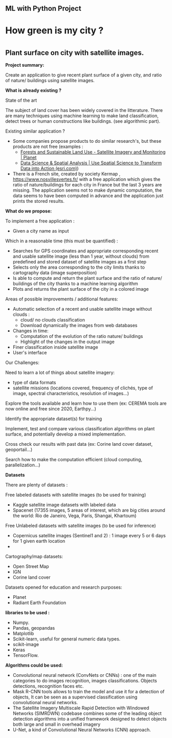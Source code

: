 #
## ML with Python Project

# How green is my city ?

#
## Plant surface on city with satellite images.

**Project summary:**

Create an application to give recent plant surface of a given city, and ratio of nature/ buildings using satellite images.

**What is already existing ?**

State of the art

The subject of land cover has been widely covered in the litterature. There are many techniques using machine learning to make land classification, detect trees or human constructions like buildings. (see algorithmic part).

Existing similar application ?

- Some companies propose products to do similar research&#39;s, but these products are not free (examples :
  - [Forests and Sustainable Land Use - Satellite Imagery and Monitoring | Planet](https://www.planet.com/markets/forestry/)
  - [Data Science &amp; Spatial Analysis | Use Spatial Science to Transform Data into Action (esri.com)](https://www.esri.com/en-us/arcgis/products/spatial-analytics-data-science/overview))
- There is a French site, created by society Kermap , https://www.nosvillesvertes.fr/ with a free application which gives the ratio of nature/buildings for each city in France but the last 3 years are missing. The application seems not to make dynamic computation, the data seems to have been computed in advance and the application just prints the stored results.

**What do we propose:**

To implement a free application :

- Given a city name as input

Which in a reasonable time (this must be quantified) :

- Searches for GPS coordinates and appropriate corresponding recent and usable satellite image (less than 1 year, without clouds) from predefined and stored dataset of satellite images as a first step
- Selects only the area corresponding to the city limits thanks to cartography data (image superposition)
- Is able to compute and return the plant surface and the ratio of nature/ buildings of the city thanks to a machine learning algorithm
- Plots and returns the plant surface of the city in a colored image

Areas of possible improvements / additional features:

- Automatic selection of a recent and usable satellite image without clouds :
  - cloud/ no clouds classification
  - Download dynamically the images from web databases
- Changes in time:
  - Computation of the evolution of the ratio nature/ buildings
  - Highlight of the changes in the output image
- Finer classification inside satellite image
- User&#39;s interface

Our Challenges:

Need to learn a lot of things about satellite imagery:

- type of data formats
- satellite missions (locations covered, frequency of clichés, type of image, spectral characteristics, resolution of images...)

Explore the tools available and learn how to use them (ex: CEREMA tools are now online and free since 2020, Earthpy...)

Identify the appropriate dataset(s) for training

Implement, test and compare various classification algorithms on plant surface, and potentially develop a mixed implementation.

Cross check our results with past data (ex: Corine land cover dataset, geoportail...)

Search how to make the computation efficient (cloud computing, parallelization...)

**Datasets**

There are plenty of datasets :

Free labeled datasets with satellite images (to be used for training)

- Kaggle satellite image datasets with labeled data
- Spacenet (17355 images, 5 areas of interest, which are big cities around the world: Rio de Janeiro, Vega, Paris, Shangai, Khartoum)

Free Unlabeled datasets with satellite images (to be used for inference)

- Copernicus satellite images (Sentinel1 and 2) : 1 image every 5 or 6 days for 1 given earth location
-

Cartography/map datasets:

- Open Street Map
- IGN
- Corine land cover

Datasets opened for education and research purposes:

- Planet
- Radiant Earth Foundation

**libraries to be used :**

- Numpy.
- Pandas, geopandas
- Matplotlib
- Scikit-learn, useful for general numeric data types.
- scikit-image
- Keras
- TensorFlow.

**Algorithms could be used:**

- Convolutional neural network (ConvNets or CNNs) : one of the main categories to do images recognition, images classifications. Objects detections, recognition faces etc.
- Mask R-CNN tools allows to train the model and use it for a detection of objects, It can be seen as a supervised classification using convolutional neural networks.
- The Satellite Imagery Multiscale Rapid Detection with Windowed Networks (SIMRDWN) codebase combines some of the leading object detection algorithms into a unified framework designed to detect objects both large and small in overhead imagery
- U-Net, a kind of Convolutional Neural Networks (CNN) approach.